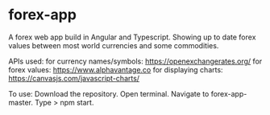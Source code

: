 # forex-app
A forex web app build in Angular and Typescript. 
Showing up to date forex values between most world currencies and some commodities.

APIs used: for currency names/symbols: https://openexchangerates.org/
           for forex values: https://www.alphavantage.co
           for displaying charts: https://canvasjs.com/javascript-charts/

To use: Download the repository. Open terminal. Navigate to forex-app-master. Type > npm start.
